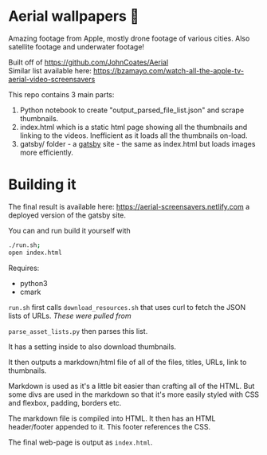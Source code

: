 # Aerial wallpapers   

Amazing footage from Apple, mostly drone footage of various cities. Also satellite footage and underwater footage!

Built off of https://github.com/JohnCoates/Aerial  
Similar list available here: https://bzamayo.com/watch-all-the-apple-tv-aerial-video-screensavers

This repo contains 3 main parts:

1. Python notebook to create "output_parsed_file_list.json" and scrape thumbnails.
2. index.html which is a static html page showing all the thumbnails and linking to the videos. Inefficient  as it loads all the thumbnails on-load.
3. gatsby/ folder - a [gatsby](http://gatsbyjs.org) site - the same as index.html but loads images more efficiently.


# Building it
The final result is available here: https://aerial-screensavers.netlify.com a deployed version of the gatsby site.

You can and run build it yourself with
```sh
./run.sh;
open index.html
```

Requires:
- python3
- cmark

`run.sh` first calls `download_resources.sh` that uses curl to fetch the JSON lists of URLs.
_These were pulled from_

`parse_asset_lists.py` then parses this list.

It has a setting inside to also download thumbnails.

It then outputs a markdown/html file of all of the files, titles, URLs, link to thumbnails.

Markdown is used as it's a little bit easier than crafting all of the HTML. But some divs are used in the markdown so that it's more easily styled with CSS and flexbox, padding, borders etc.

The markdown file is compiled into HTML. It then has an HTML header/footer appended to it. This footer references the CSS.

The final web-page is output as `index.html`.
